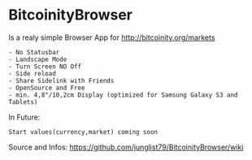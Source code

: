 BitcoinityBrowser
==============

Is a realy simple Browser App for http://bitcoinity.org/markets

    - No Statusbar
    - Landscape Mode
    - Turn Screen NO Off
    - Side reload
    - Share Sidelink with Friends
    - OpenSource and Free
    - min. 4,8"/10,2cm Display (optimized for Samsung Galaxy S3 and Tablets)

In Future:

    Start values(currency,market) coming soon

Source and Infos:
https://github.com/junglist79/BitcoinityBrowser/wiki
